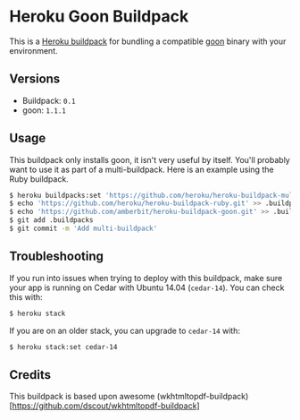 # Heroku Goon Buildpack

This is a [Heroku buildpack][0] for bundling a compatible [goon][1] binary with your environment.

## Versions

* Buildpack:   `0.1`
* goon: `1.1.1`

## Usage

This buildpack only installs goon, it isn't very useful by itself. You'll probably want to use it as part of a multi-buildpack. Here is an example using the Ruby buildpack.

```bash
$ heroku buildpacks:set 'https://github.com/heroku/heroku-buildpack-multi.git'
$ echo 'https://github.com/heroku/heroku-buildpack-ruby.git' >> .buildpacks
$ echo 'https://github.com/amberbit/heroku-buildpack-goon.git' >> .buildpacks
$ git add .buildpacks
$ git commit -m 'Add multi-buildpack'
```

[0]: http://devcenter.heroku.com/articles/buildpacks
[1]: https://github.com/alco/goon

## Troubleshooting

If you run into issues when trying to deploy with this buildpack, make sure your app is running on Cedar with Ubuntu 14.04 (`cedar-14`). You can check this with:

```bash
$ heroku stack
```

If you are on an older stack, you can upgrade to `cedar-14` with:

```bash
$ heroku stack:set cedar-14
```

## Credits

This buildpack is based upon awesome
(wkhtmltopdf-buildpack)[https://github.com/dscout/wkhtmltopdf-buildpack]

